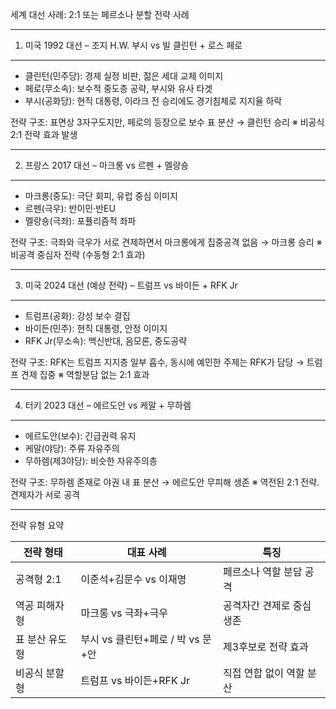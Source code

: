 
세계 대선 사례: 2:1 또는 페르소나 분할 전략 사례

-----------------------------------------------------
1. 미국 1992 대선 – 조지 H.W. 부시 vs 빌 클린턴 + 로스 페로
-----------------------------------------------------
- 클린턴(민주당): 경제 실정 비판, 젊은 세대 교체 이미지
- 페로(무소속): 보수적 중도층 공략, 부시와 유사 타겟
- 부시(공화당): 현직 대통령, 이라크 전 승리에도 경기침체로 지지율 하락

전략 구조: 표면상 3자구도지만, 페로의 등장으로 보수 표 분산 → 클린턴 승리
※ 비공식 2:1 전략 효과 발생

-----------------------------------------------------
2. 프랑스 2017 대선 – 마크롱 vs 르펜 + 멜랑숑
-----------------------------------------------------
- 마크롱(중도): 극단 회피, 유럽 중심 이미지
- 르펜(극우): 반이민·반EU
- 멜랑숑(극좌): 포퓰리즘적 좌파

전략 구조: 극좌와 극우가 서로 견제하면서 마크롱에게 집중공격 없음 → 마크롱 승리
※ 비공격 중심자 전략 (수동형 2:1 효과)

-----------------------------------------------------
3. 미국 2024 대선 (예상 전략) – 트럼프 vs 바이든 + RFK Jr
-----------------------------------------------------
- 트럼프(공화): 강성 보수 결집
- 바이든(민주): 현직 대통령, 안정 이미지
- RFK Jr(무소속): 백신반대, 음모론, 중도공략

전략 구조: RFK는 트럼프 지지층 일부 흡수, 동시에 예민한 주제는 RFK가 담당 → 트럼프 견제 집중
※ 역할분담 없는 2:1 효과

-----------------------------------------------------
4. 터키 2023 대선 – 에르도안 vs 케말 + 무하렘
-----------------------------------------------------
- 에르도안(보수): 긴급권력 유지
- 케말(야당): 주류 자유주의
- 무하렘(제3야당): 비슷한 자유주의층

전략 구조: 무하렘 존재로 야권 내 표 분산 → 에르도안 무피해 생존
※ 역전된 2:1 전략. 견제자가 서로 공격


-----------------------------------------------------
전략 유형 요약

| 전략 형태         | 대표 사례                        | 특징 |
|------------------|----------------------------------|------|
| 공격형 2:1       | 이준석+김문수 vs 이재명           | 페르소나 역할 분담 공격 |
| 역공 피해자형    | 마크롱 vs 극좌+극우               | 공격자간 견제로 중심 생존 |
| 표 분산 유도형   | 부시 vs 클린턴+페로 / 박 vs 문+안 | 제3후보로 전략 효과 |
| 비공식 분할형    | 트럼프 vs 바이든+RFK Jr           | 직접 연합 없이 역할 분산 |
